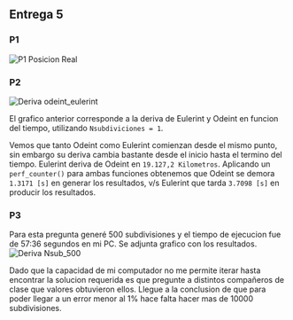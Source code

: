 ## Entrega 5

### P1
![P1 Posicion Real](https://user-images.githubusercontent.com/43649125/92336207-a696e180-f074-11ea-8d1a-38d80b2cff21.png)

### P2
![Deriva odeint_eulerint](https://user-images.githubusercontent.com/43649125/92336706-cb418800-f079-11ea-94ec-f38cc2d5e018.png)

El grafico anterior corresponde a la deriva de Eulerint y Odeint en funcion del tiempo, utilizando `Nsubdiviciones = 1`.

Vemos que tanto Odeint como Eulerint comienzan desde el mismo punto, sin embargo su deriva cambia bastante desde el inicio hasta el termino del tiempo. Eulerint deriva de Odeint en `19.127,2 Kilometros`. Aplicando un `perf_counter()` para ambas funciones obtenemos que Odeint se demora `1.3171 [s]` en generar los resultados, v/s Eulerint que tarda `3.7098 [s]` en producir los resultados.

### P3

Para esta pregunta generé 500 subdivisiones y el tiempo de ejecucion fue de 57:36 segundos en mi PC. Se adjunta grafico con los resultados.
![Deriva Nsub_500](https://user-images.githubusercontent.com/43649125/92339255-92aaaa00-f08b-11ea-8b02-ef9f1a069550.png)

Dado que la capacidad de mi computador no me permite iterar hasta encontrar la solucion requerida es que pregunte a distintos compañeros de clase que valores obtuvieron ellos. Llegue a la conclusion de que para poder llegar a un error menor al 1% hace falta hacer mas de 10000 subdivisiones.
